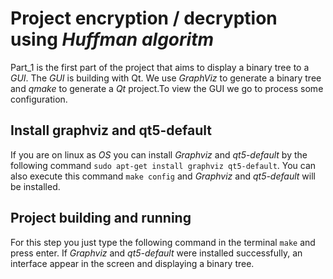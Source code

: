 # Project encryption / decryption using *Huffman algoritm*

Part_1 is the first part of the project that aims to display a binary tree to a *GUI*.
The *GUI* is building with Qt. We use *GraphViz* to generate a binary tree and *qmake* to generate a *Qt* project.To view the GUI we go to process some configuration.

## Install graphviz and qt5-default

If you are on linux as *OS* you can install *Graphviz* and *qt5-default* by the following command
`sudo apt-get install graphviz qt5-default`. You can also execute this command `make config` and 
*Graphviz* and *qt5-default* will be installed.

## Project building and running

For this step you just type the following command in the terminal `make` and press enter.
If *Graphviz* and *qt5-default* were installed successfully, an interface appear in the screen and displaying a binary tree.

